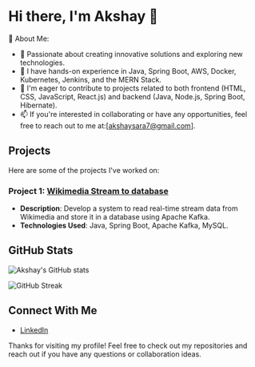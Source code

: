 # Hi there, I'm Akshay 👋

💫 About Me:
- 🌱 Passionate about creating innovative solutions and exploring new technologies.
- 👀 I have hands-on experience in Java, Spring Boot, AWS, Docker, Kubernetes, Jenkins, and the MERN Stack.
- 💞️ I'm eager to contribute to projects related to both frontend (HTML, CSS, JavaScript, React.js) and backend (Java, Node.js, Spring Boot, Hibernate).
- 📫 If you're interested in collaborating or have any opportunities, feel free to reach out to me at:[akshaysara7@gmail.com].

## Projects
Here are some of the projects I've worked on:

### Project 1: [Wikimedia Stream to database](https://github.com/Akshay4664/Wikimedia-Stream)
- **Description**: Develop a system to read real-time stream data from Wikimedia and store it in a database using Apache Kafka.
- **Technologies Used**: Java, Spring Boot, Apache Kafka, MySQL.

## GitHub Stats
![Akshay's GitHub stats](https://github-readme-stats.vercel.app/api?username=Akshay4664&show_icons=true&theme=radical)

![GitHub Streak](https://github-readme-streak-stats.herokuapp.com/?user=Akshay4664&theme=radical)

## Connect With Me
- [LinkedIn](https://www.linkedin.com/in/akshay-sharma-111532161)



Thanks for visiting my profile! Feel free to check out my repositories and reach out if you have any questions or collaboration ideas.
